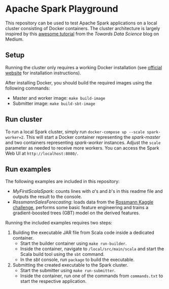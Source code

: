 # Apache Spark Playground

This repository can be used to test Apache Spark applications on a local cluster
consisting of Docker containers. The cluster architecture is largely inspired
by this [awesome tutorial](https://towardsdatascience.com/a-journey-into-big-data-with-apache-spark-part-2-4511aa19a900)
from the _Towards Data Science_ blog on Medium.

## Setup

Running the cluster only requires a working Docker installation (see [official website](https://docs.docker.com/install/) for installation instructions).

After installing Docker, you should build the required images using the following commands:
- Master and worker image: `make build-image`
- Submitter image: `make build-sbt-image`

## Run cluster

To run a local Spark cluster, simply run `docker-compose up --scale spark-worker=2`.
This will start a Docker container representing the _spark-master_ and two containers
representing _spark-worker_ instances. Adjust the `scale` parameter as needed to
receive more workers. You can access the Spark Web UI at `http://localhost:8080/`.

## Run examples

The following examples are included in this repository:
- _MyFirstScalaSpark_: counts lines with _a_'s and _b_'s in this readme file and outputs the result to the console.
- _RossmannSalesForecasting_: loads data from the [Rossmann Kaggle challenge](https://www.kaggle.com/c/rossmann-store-sales),
performs some basic feature engineering and trains a gradient-boosted trees (GBT) model
on the derived features.

Running the included examples requires two steps:
1. Building the executable JAR file from Scala code inside a dedicated container.
   - Start the builder container using `make run-builder`.
   - Inside the container, navigate to `/local/src/main/scala` and start the Scala build tool using the `sbt` command. 
   - In the _sbt_ console, run `package` to build the executable.
2. Submitting the created executable to the Spark cluster.
   - Start the submitter using `make run-submitter`.
   - Inside the container, run one of the commands from `commands.txt` to start the respective application.
